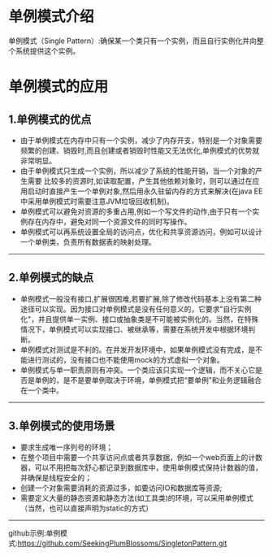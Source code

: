 # 单例模式介绍

 单例模式（Single Pattern）:确保某一个类只有一个实例，而且自行实例化并向整个系统提供这个实例。

# 单例模式的应用

 ## 1.单例模式的优点  
 - 由于单例模式在内存中只有一个实例，减少了内存开支，特别是一个对象需要频繁的创建、销毁时,而且创建或者销毁时性能又无法优化,单例模式的优势就非常明显。 
 - 由于单例模式只生成一个实例，所以减少了系统的性能开销，当一个对象的产生需要	比较多的资源时,如读取配置，产生其他依赖对象时，则可以通过在应用启动时直接产生一个单例对象,然后用永久驻留内存的方式来解决(在java EE中采用单例模式时需要注意JVM垃圾回收机制)。 
 - 单例模式可以避免对资源的多重占用,例如一个写文件的动作,由于只有一个实例存在内存中，避免对同一个资源文件的同时写操作。
 - 单例模式可以再系统设置全局的访问点，优化和共享资源访问，例如可以设计一个单例类，负责所有数据表的映射处理。

***

 ## 2.单例模式的缺点
 - 单例模式一般没有接口,扩展很困难,若要扩展,除了修改代码基本上没有第二种途径可以实现。因为接口对单例模式是没有任何意义的，它要求"自行实例化"，并且提供单一实例、接口或抽象类是不可能被实例化的。当然，在特殊情况下，单例模式可以实现接口、被继承等，需要在系统开发中根据环境判断。
 - 单例模式对测试是不利的。在并发开发环境中，如果单例模式没有完成，是不能进行测试的，没有接口也不能使用mock的方式虚拟一个对象。
 - 单例模式与单一职责原则有冲突。一个类应该只实现一个逻辑，而不关心它是否是单例的，是不是要单例取决于环境，单例模式把“要单例”和业务逻辑融合在一个类中。

***

## 3.单例模式的使用场景
- 要求生成唯一序列号的环境；
- 在整个项目中需要一个共享访问点或者共享数据，例如一个web页面上的计数器，可以不用把每次舒心都记录到数据库中，使用单例模式保持计数器的值，并确保是线程安全的；
- 创建一个对象需要消耗的资源过多，如要访问IO和数据库等资源;
- 需要定义大量的静态资源和静态方法(如工具类)的环境，可以采用单例模式（当然，也可以直接声明为static的方式）

***
 github示例:单例模式:https://github.com/SeekingPlumBlossoms/SingletonPattern.git

	